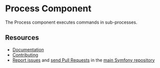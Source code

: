 # Process Component

The Process component executes commands in sub-processes.

## Resources

- [Documentation](https://symfony.com/doc/current/components/process.html)
- [Contributing](https://symfony.com/doc/current/contributing/index.php)
- [Report issues](https://github.com/symfony/symfony/issues) and
  [send Pull Requests](https://github.com/symfony/symfony/pulls)
  in the [main Symfony repository](https://github.com/symfony/symfony)
